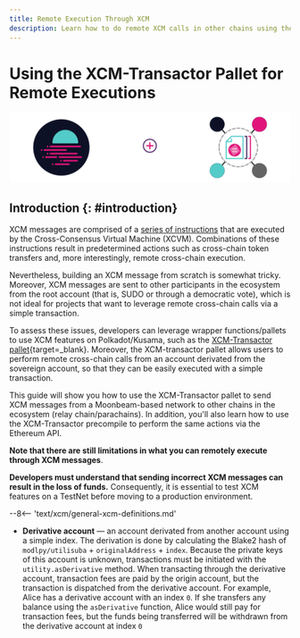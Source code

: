 ```yaml
---
title: Remote Execution Through XCM
description: Learn how to do remote XCM calls in other chains using the XCM-Transactor pallet. The XCM-Transactor precompile allows you to access these core functions via the Ethereum API.
---
```


# Using the XCM-Transactor Pallet for Remote Executions

![X-Tokens Precompile Contracts Banner](/images/builders/xcm/xc20/xtokens/xtokens-banner.png)

## Introduction {: #introduction}

XCM messages are comprised of a [series of instructions](/builders/xcm/overview/#xcm-instructions) that are executed by the Cross-Consensus Virtual Machine (XCVM). Combinations of these instructions result in predetermined actions such as cross-chain token transfers and, more interestingly, remote cross-chain execution.

Nevertheless, building an XCM message from scratch is somewhat tricky. Moreover, XCM messages are sent to other participants in the ecosystem from the root account (that is, SUDO or through a democratic vote), which is not ideal for projects that want to leverage remote cross-chain calls via a simple transaction. 

To assess these issues, developers can leverage wrapper functions/pallets to use XCM features on Polkadot/Kusama, such as the [XCM-Transactor pallet](https://github.com/PureStake/moonbeam/blob/master/pallets/xcm-transactor/src/lib.rs){target=_blank}. Moreover, the XCM-transactor pallet allows users to perform remote cross-chain calls from an account derivated from the sovereign account, so that they can be easily executed with a simple transaction.

This guide will show you how to use the XCM-Transactor pallet to send XCM messages from a Moonbeam-based network to other chains in the ecosystem (relay chain/parachains). In addition, you'll also learn how to use the XCM-Transactor precompile to perform the same actions via the Ethereum API. 

**Note that there are still limitations in what you can remotely execute through XCM messages**.

**Developers must understand that sending incorrect XCM messages can result in the loss of funds.** Consequently, it is essential to test XCM features on a TestNet before moving to a production environment.

--8<-- 'text/xcm/general-xcm-definitions.md'

- **Derivative account** —  an account derivated from another account using a simple index. The derivation is done by calculating the Blake2 hash of `modlpy/utilisuba` + `originalAddress` + `index`. Because the private keys of this account is unknown, transactions must be initiated with the `utility.asDerivative` method. When transacting through the derivative account, transaction fees are paid by the origin account, but the transaction is dispatched from the derivative account. For example, Alice has a derivative account with an index `0`. If she transfers any balance using the `asDerivative` function, Alice would still pay for transaction fees, but the funds being transferred will be withdrawn from the derivative account at index `0`